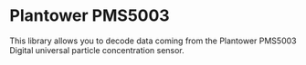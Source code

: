 # Plantower PMS5003

This library allows you to decode data coming from the Plantower PMS5003 Digital
universal particle concentration sensor.

